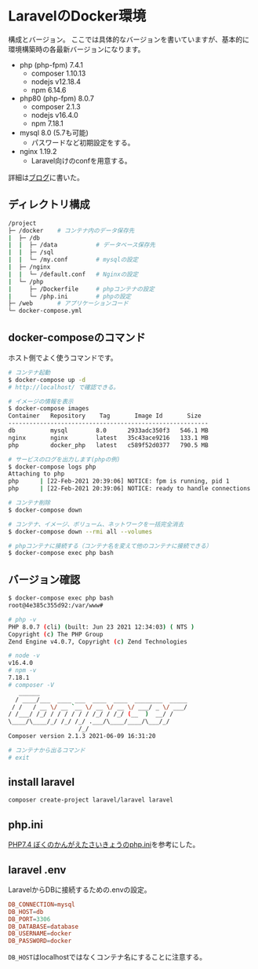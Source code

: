 # LaravelのDocker環境

構成とバージョン。
ここでは具体的なバージョンを書いていますが、基本的に環境構築時の各最新バージョンになります。
- php (php-fpm) 7.4.1
  - composer 1.10.13
  - nodejs v12.18.4
  - npm 6.14.6
- php80 (php-fpm) 8.0.7
  - composer 2.1.3
  - nodejs v16.4.0
  - npm 7.18.1
- mysql 8.0 (5.7も可能)
  - パスワードなど初期設定をする。
- nginx 1.19.2
  - Laravel向けのconfを用意する。

詳細は[ブログ](https://www.suzu6.net/posts/254-laravel-docker-compose/)に書いた。

## ディレクトリ構成
```sh
/project
├─ /docker    # コンテナ内のデータ保存先
|  ├─ /db
|  |  ├─ /data           # データベース保存先
|  |  ├─ /sql
|  |  └─ /my.conf        # mysqlの設定
|  ├─ /nginx
|  |  └─ /default.conf   # Nginxの設定
|  └─ /php
|     ├─ /Dockerfile     # phpコンテナの設定
|     └─ /php.ini        # phpの設定
├─ /web       # アプリケーションコード
└─ docker-compose.yml
``` 

## docker-composeのコマンド
ホスト側でよく使うコマンドです。

```sh
# コンテナ起動
$ docker-compose up -d
# http://localhost/ で確認できる。

# イメージの情報を表示
$ docker-compose images
Container   Repository    Tag       Image Id       Size
---------------------------------------------------------
db          mysql        8.0      2933adc350f3   546.1 MB
nginx       nginx        latest   35c43ace9216   133.1 MB
php         docker_php   latest   c589f52d0377   790.5 MB

# サービスのログを出力します(phpの例)
$ docker-compose logs php
Attaching to php
php      | [22-Feb-2021 20:39:06] NOTICE: fpm is running, pid 1      
php      | [22-Feb-2021 20:39:06] NOTICE: ready to handle connections

# コンテナ削除
$ docker-compose down

# コンテナ、イメージ、ボリューム、ネットワークを一括完全消去
$ docker-compose down --rmi all --volumes

# phpコンテナに接続する（コンテナ名を変えて他のコンテナに接続できる）
$ docker-compose exec php bash
```

## バージョン確認
```bash
$ docker-compose exec php bash
root@4e385c355d92:/var/www#

# php -v
PHP 8.0.7 (cli) (built: Jun 23 2021 12:34:03) ( NTS )
Copyright (c) The PHP Group
Zend Engine v4.0.7, Copyright (c) Zend Technologies

# node -v
v16.4.0
# npm -v
7.18.1
# composer -V
   ______
  / ____/___  ____ ___  ____  ____  ________  _____
 / /   / __ \/ __ `__ \/ __ \/ __ \/ ___/ _ \/ ___/
/ /___/ /_/ / / / / / / /_/ / /_/ (__  )  __/ /
\____/\____/_/ /_/ /_/ .___/\____/____/\___/_/
                    /_/
Composer version 2.1.3 2021-06-09 16:31:20

# コンテナから出るコマンド
# exit
```

## install laravel 

```bash
composer create-project laravel/laravel laravel
```

## php.ini
[PHP7.4 ぼくのかんがえたさいきょうのphp.ini](https://qiita.com/ucan-lab/items/0d74378e1b9ba81699a9)を参考にした。

## laravel .env

LaravelからDBに接続するための.envの設定。
```conf
DB_CONNECTION=mysql
DB_HOST=db
DB_PORT=3306
DB_DATABASE=database
DB_USERNAME=docker
DB_PASSWORD=docker
```
`DB_HOST`はlocalhostではなくコンテナ名にすることに注意する。
